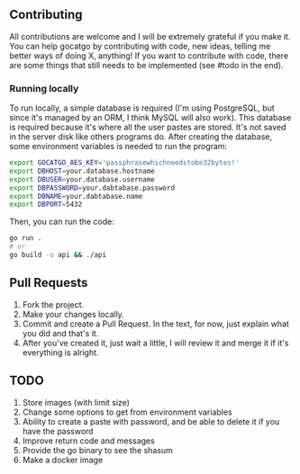 ## Contributing
All contributions are welcome and I will be extremely grateful if you make it. You can help gocatgo by contributing with code, new ideas, telling me better ways of doing X, anything! If you want to contribute with code, there are some things that still needs to be implemented (see #todo in the end).

### Running locally
To run locally, a simple database is required (I'm using PostgreSQL, but since it's managed by an ORM, I think MySQL will also work).
This database is required because it's where all the user pastes are stored. It's not saved in the server disk like others programs do.
After creating the database, some environment variables is needed to run the program:
```bash
export GOCATGO_AES_KEY='passphrasewhichneedstobe32bytes!'
export DBHOST=your.database.hostname
export DBUSER=your.database.username
export DBPASSWORD=your.dabtabase.password
export DBNAME=your.dabtabase.name
export DBPORT=5432
```

Then, you can run the code:
```bash
go run .
# or
go build -o api && ./api
```

## Pull Requests
1. Fork the project.
2. Make your changes locally.
3. Commit and create a Pull Request. In the text, for now, just explain what you did and that's it.
4. After you've created it, just wait a little, I will review it and merge it if it's everything is alright.

## TODO
1. Store images (with limit size)
2. Change some options to get from environment variables
3. Ability to create a paste with password, and be able to delete it if you have the password
4. Improve return code and messages
5. Provide the go binary to see the shasum
6. Make a docker image
